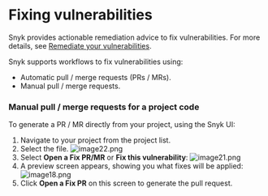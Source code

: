 # Fixing vulnerabilities

Snyk provides actionable remediation advice to fix vulnerabilities. For more details, see [Remediate your vulnerabilities](https://docs.snyk.io/fixing-and-prioritizing-issues/issue-management/remediate-your-vulnerabilities).

Snyk supports workflows to fix vulnerabilities using:

* Automatic pull / merge requests \(PRs / MRs\).
* Manual pull / merge requests.

### Manual pull / merge requests for a project code

To generate a PR / MR directly from your project, using the Snyk UI:

1. Navigate to your project from the project list.
2. Select the file. ![image22.png](https://support.snyk.io/hc/article_attachments/360016090017/image22.png)
3. Select **Open a Fix PR/MR** or **Fix this vulnerability**: ![image21.png](https://support.snyk.io/hc/article_attachments/360016160298/image21.png)
4. A preview screen appears, showing you what fixes will be applied: ![image18.png](https://support.snyk.io/hc/article_attachments/360016160358/image18.png)
5. Click **Open a Fix PR** on this screen to generate the pull request.

